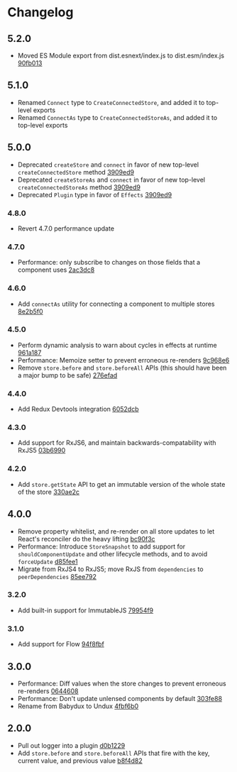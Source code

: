 # Changelog

## 5.2.0

- Moved ES Module export from dist.esnext/index.js to dist.esm/index.js [90fb013](https://github.com/bcherny/undux/commit/90fb013de69685090e464a7f98dce66498f333d3)

## 5.1.0

- Renamed `Connect` type to `CreateConnectedStore`, and added it to top-level exports
- Renamed `ConnectAs` type to `CreateConnectedStoreAs`, and added it to top-level exports

## 5.0.0

- Deprecated `createStore` and `connect` in favor of new top-level `createConnectedStore` method [3909ed9](https://github.com/bcherny/undux/commit/3909ed9e580e37a8989af908706bd5fe3d35879e)
- Deprecated `createStoreAs` and `connect` in favor of new top-level `createConnectedStoreAs` method [3909ed9](https://github.com/bcherny/undux/commit/3909ed9e580e37a8989af908706bd5fe3d35879e)
- Deprecated `Plugin` type in favor of `Effects` [3909ed9](https://github.com/bcherny/undux/commit/3909ed9e580e37a8989af908706bd5fe3d35879e)

### 4.8.0

- Revert 4.7.0 performance update

### 4.7.0

- Performance: only subscribe to changes on those fields that a component uses [2ac3dc8](https://github.com/bcherny/undux/commit/2ac3dc8ed1b12d20ed97e5f4def7cecdca4f01ed)

### 4.6.0

- Add `connectAs` utility for connecting a component to multiple stores [8e2b5f0](https://github.com/bcherny/undux/commit/8e2b5f02429f25bb9b5685fc33c357ab30aa53fd)

### 4.5.0

- Perform dynamic analysis to warn about cycles in effects at runtime [961a187](https://github.com/bcherny/undux/commit/961a1876314e3368e7c6967ba5f7c89927c394e7)
- Performance: Memoize setter to prevent erroneous re-renders [9c968e6](https://github.com/bcherny/undux/commit/9c968e6c154b2d387d87cb27f5dae0a887f57aed)
- Remove `store.before` and `store.beforeAll` APIs (this should have been a major bump to be safe) [276efad](https://github.com/bcherny/undux/commit/276efad0b6a11dde392c44134f78d83324c2ad46)

### 4.4.0

- Add Redux Devtools integration [6052dcb](https://github.com/bcherny/undux/commit/6052dcb3e9bd8b13a860cffd6bf82731a7e2de26)

### 4.3.0

- Add support for RxJS6, and maintain backwards-compatability with RxJS5 [03b6990](https://github.com/bcherny/undux/commit/03b69906ada3d26a6976cada9c2a2b33ccd8305b)

### 4.2.0

- Add `store.getState` API to get an immutable version of the whole state of the store [330ae2c](https://github.com/bcherny/undux/commit/330ae2c1e24367bd951b2d82436cb4dd84263364)

## 4.0.0

- Remove property whitelist, and re-render on all store updates to let React's reconciler do the heavy lifting [bc90f3c](https://github.com/bcherny/undux/commit/bc90f3c8b378813ed01bbcaf2f24ea3ea92da2ba)
- Performance: Introduce `StoreSnapshot` to add support for `shouldComponentUpdate` and other lifecycle methods, and to avoid `forceUpdate` [d85fee1](https://github.com/bcherny/undux/commit/d85fee148fa3f2324fed1527faf8dd0b4cd6b172)
- Migrate from RxJS4 to RxJS5; move RxJS from `dependencies` to `peerDependencies` [85ee792](https://github.com/bcherny/undux/commit/85ee79275095b908833714ebcf44f24e6fdfa76a)

### 3.2.0

- Add built-in support for ImmutableJS [79954f9](https://github.com/bcherny/undux/commit/79954f9a29fb353de9dcf3ad51eedafce821bb3d)

### 3.1.0

- Add support for Flow [94f8fbf](https://github.com/bcherny/undux/commit/94f8fbf0ad65e0871185325b0495de2ebc7e44fe)

## 3.0.0

- Performance: Diff values when the store changes to prevent erroneous re-renders [0644608](https://github.com/bcherny/undux/commit/06446082aade104bf8107a4a24c25a85ea18179d)
- Performance: Don't update unlensed components by default [303fe88](https://github.com/bcherny/undux/commit/303fe8893470170857852bf605124c133a899669)
- Rename from Babydux to Undux [4fbf6b0](https://github.com/bcherny/undux/commit/4fbf6b06f570f1706ee633715087efaf18a78ebc?diff=split&short_path=1bb87d4#diff-1bb87d41d15fe27b500a4bfcde01bb0e)

## 2.0.0

- Pull out logger into a plugin [d0b1229](https://github.com/bcherny/undux/commit/d0b1229ca2270cb694e79b676e0bb07fcafd849e)
- Add `store.before` and `store.beforeAll` APIs that fire with the key, current value, and previous value [b8f4d82](https://github.com/bcherny/undux/commit/b8f4d8292f3a26b6d5ad549d29ec03eb1c5bb0e7)
